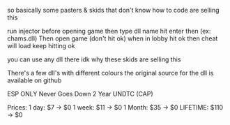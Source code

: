 so basically some pasters & skids that don't know how to code are selling this

run injector before opening game then type dll name hit enter then (ex: chams.dll)
Then open game (don't hit ok) when in lobby hit ok then cheat will load keep hitting ok

you can use any dll there idk why these skids are selling this

There's a few dll's with different colours the original source for the dll is available on github


ESP ONLY
Never Goes Down
2 Year UNDTC (CAP)

Prices:
1 day: $7 -> $0
1 week: $11 -> $0
1 Month: $35 -> $0
LIFETIME: $110 -> $0
